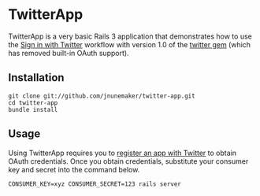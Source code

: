 TwitterApp
==========
TwitterApp is a very basic Rails 3 application that demonstrates how to use the [Sign in with Twitter](http://dev.twitter.com/pages/sign_in_with_twitter) workflow with version 1.0 of the [twitter gem](https://github.com/jnunemaker/twitter/) (which has removed built-in OAuth support).

Installation
------------
    git clone git://github.com/jnunemaker/twitter-app.git
    cd twitter-app
    bundle install

Usage
-----
Using TwitterApp requires you to [register an app with Twitter](http://dev.twitter.com/apps) to obtain OAuth credentials.
Once you obtain credentials, substitute your consumer key and secret into the command below.

    CONSUMER_KEY=xyz CONSUMER_SECRET=123 rails server
